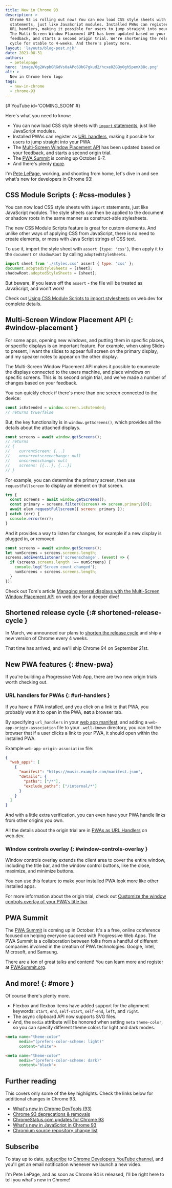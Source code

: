 ```yaml
---
title: New in Chrome 93
description: >
  Chrome 93 is rolling out now! You can now load CSS style sheets with import
  statements, just like JavaScript modules. Installed PWAs can register as
  URL handlers, making it possible for users to jump straight into your PWA.
  The Multi-Screen Window Placement API has been updated based on your
  feedback, and starts a second origin trial. We're shortening the release
  cycle for stable to 4-weeks. And there's plenty more.
layout: 'layouts/blog-post.njk'
date: 2021-08-31
authors:
  - petelepage
hero: 'image/0g2WvpbGRGdVs0aAPc6ObG7gkud2/hcxe0ZGQy0gh5pemX88c.png'
alt: >
  New in Chrome hero logo
tags:
  - new-in-chrome
  - chrome-93
---
```


{# YouTube id='COMING_SOON' #}

Here's what you need to know:

* You can now load CSS style sheets with [`import` statements](#css-modules),
  just like JavaScript modules.
* Installed PWAs can register as [URL handlers](#url-handlers), making it
  possible for users to jump straight into your PWA.
* The [Multi-Screen Window Placement API](#window-placement) has been updated
  based on your feedback, and starts a second origin trial.
* The [PWA Summit](#pwa-summit) is coming up October 6-7.
* And there's plenty [more](#more).

I'm [Pete LePage](https://petelepage.com), working, and shooting
from home, let's dive in and see what's new for developers in Chrome 93!

## CSS Module Scripts {: #css-modules }

You can now load CSS style sheets with `import` statements, just like
JavaScript modules. The style sheets can then be applied to the document or
shadow roots in the same manner as construct-able stylesheets.

The new CSS Module Scripts feature is great for custom elements. And unlike
other ways of applying CSS from JavaScript, there is no need to create
elements, or mess with Java Script strings of CSS text.

To use it, import the style sheet with `assert {type: 'css'}`, then apply it
to the `document` or `shadowRoot` by calling `adoptedStyleSheets`.

```js
import sheet from './styles.css' assert { type: 'css' };
document.adoptedStyleSheets = [sheet];
shadowRoot.adoptedStyleSheets = [sheet];
```

But beware, if you leave off the `assert` - the file will be treated as
JavaScript, and won't work!

Check out [Using CSS Module Scripts to import stylesheets][wd-css-modules] on
web.dev for complete details.

## Multi-Screen Window Placement API {: #window-placement }

For some apps, opening new windows, and putting them in specific places,
or specific displays is an important feature. For example, when using Slides to
present, I want the slides to appear full screen on the primary display, and
my speaker notes to appear on the other display.

The Multi-Screen Window Placement API makes it possible to enumerate the
displays connected to the users machine, and place windows on specific screens.
This is its second origin trial, and we've made a number of changes based on
your feedback.

You can quickly check if there's more than one screen connected to the device:

```js
const isExtended = window.screen.isExtended;
// returns true/false
```

But, the key functionality is in `window.getScreens()`, which provides all the
details  about the attached displays.

```js
const screens = await window.getScreens();
// returns
// {
//    currentScreen: {...}
//    oncurrentscreenchange: null
//    onscreenschange: null
//    screens: [{...}, {...}]
// }
```

For example, you can determine the primary screen, then use `requestFullscreen`
to display an element on that screen.

```js
try {
  const screens = await window.getScreens();
  const primary = screens.filter((screen) => screen.primary)[0];
  await elem.requestFullscreen({ screen: primary });
} catch (err) {
  console.error(err);
}
```

And it provides a way to listen for changes, for example if a new display is
plugged in, or removed.

```js
const screens = await window.getScreens();
let numScreens = screens.screens.length;
screens.addEventListener('screenschange', (event) => {
  if (screens.screens.length !== numScreens) {
    console.log('Screen count changed');
    numScreens = screens.screens.length;
  }
});
```

Check out Tom's article
[Managing several displays with the Multi-Screen Window Placement API][wd-multi-screen]
on web.dev for a deeper dive!

## Shortened release cycle {:# shortened-release-cycle }

In March, we announced our plans to [shorten the release cycle][dcc-shorter-cycle]
and ship a new version of Chrome every 4 weeks.

That time has arrived, and we'll ship Chrome 94 on September 21st.

## New PWA features {: #new-pwa}

If you're building a Progressive Web App, there are two new origin trials
worth checking out.

### URL handlers for PWAs {: #url-handlers }

If you have a PWA installed, and you click on a link to that PWA, you probably
want it to open in the PWA, **not** a browser tab.

By specifying `url_handlers` in your [web app manifest][wd-manifest], and
adding a `web-app-origin-association` file to your `.well-known` directory,
you can tell the browser that if a user clicks a link to your PWA, it should
open within the installed PWA.

Example `web-app-origin-association` file:

```json
{
  "web_apps": [
    {
      "manifest": "https://music.example.com/manifest.json",
      "details": {
        "paths": ["/*"],
        "exclude_paths": ["/internal/*"]
      }
    }
  ]
}
```

And with a little extra verification, you can even have your PWA handle links
from other origins you own.

All the details about the origin trial are in
[PWAs as URL Handlers][wd-url-handlers] on web.dev.

### Window controls overlay {: #window-controls-overlay }

Window controls overlay extends the client area to cover the entire window,
including the title bar, and the window control buttons, like the close,
maximize, and minimize buttons.

You can use this feature to make your installed PWA look more like other
installed apps.

For more information about the origin trial, check out
[Customize the window controls overlay of your PWA's title bar][wd-wco].

## PWA Summit

The [PWA Summit][pwa-summit] is coming up in October. It's a
a free, online conference focused on helping everyone succeed with Progressive
Web Apps. The PWA Summit is a collaboration between folks from a handful of
different companies involved in the creation of PWA technologies: Google,
Intel, Microsoft, and Samsung.

There are a ton of great talks and content! You can learn more and register at
[PWASummit.org][pwa-summit].

## And more! {: #more }

Of course there's plenty more.

* Flexbox and flexbox items have added support for the alignment keywords:
  `start`, `end`, `self-start`, `self-end`, `left`, and `right`.
* The async clipboard API now supports SVG files.
* And, the `media` attribute will be honored when setting `meta` `theme-color`,
  so you can specify different theme colors for light and dark modes.

```html
<meta name="theme-color"
      media="(prefers-color-scheme: light)"
      content="white">

<meta name="theme-color"
      media="(prefers-color-scheme: dark)"
      content="black">
```

## Further reading

This covers only some of the key highlights. Check the links below for
additional changes in Chrome 93.

* [What's new in Chrome DevTools (93)](/blog/new-in-devtools-93)
* [Chrome 93 deprecations & removals](/blog/deps-rems-93/)
* [ChromeStatus.com updates for Chrome 93](https://www.chromestatus.com/features#milestone%3D93)
* [What's new in JavaScript in Chrome 93](https://v8.dev/blog/v8-release-93)
* [Chromium source repository change list](https://chromium.googlesource.com/chromium/src/+log/92.0.4515.80..93.0.4577.69)

## Subscribe

To stay up to date, [subscribe](https://goo.gl/6FP1a5)
to [Chrome Developers YouTube channel](https://www.youtube.com/user/ChromeDevelopers/),
and you'll get an email notification whenever we launch a new video.

I'm Pete LePage, and as soon as Chrome 94 is released, I'll be right here to
tell you what's new in Chrome!

[pwa-summit]: https://pwasummit.org/
[wd-wco]: https://web.dev/window-controls-overlay/
[wd-manifest]: https://web.dev/add-manifest/
[wd-css-modules]: https://web.dev/css-module-scripts/
[wd-url-handlers]: https://web.dev/pwa-url-handler/
[wd-multi-screen]: https://web.dev/multi-screen-window-placement/
[dcc-shorter-cycle]: https://developer.chrome.com/blog/faster-release-cycle/
